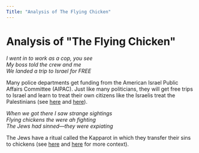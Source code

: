 ```yaml
---
Title: "Analysis of The Flying Chicken"
---
```


# Analysis of "The Flying Chicken"

*I went in to work as a cop, you see*  
*My boss told the crew and me*  
*We landed a trip to Israel for FREE*  

Many police departments get funding from the American Israel Public Affairs Committee (AIPAC). Just like many politicians, they will get free trips to Israel and learn to treat their own citizens like the Israelis treat the Palestinians (see [here](https://alphanews.org/beyond-description-minnesotan-recounts-time-in-israel-as-part-of-bipartisan-delegation/) and [here](https://culturewars.com/videos/the-truth-about-the-revolution?rq=George%20Floyd)).

*When we got there I saw strange sightings*  
*Flying chickens the were ah fighting*  
*The Jews had sinned—they were expiating*  

The Jews have a ritual called the Kapparot in which they transfer their sins to chickens (see [here](https://youtu.be/tA6pDG4Lh4k?si=E6BzIFjyl7Bb8Pl1) and [here](https://youtu.be/tA6pDG4Lh4k?si=Aht3-WGdqtjweTK1) for more context).




